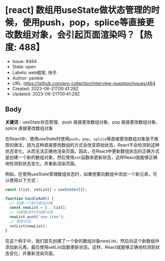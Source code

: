 # [react] 数组用useState做状态管理的时候，使用push，pop，splice等直接更改数组对象，会引起页面渲染吗？【热度: 488】

- Issue: #464
- State: open
- Labels: web框架, 快手
- Author: yanlele
- URL: https://github.com/pro-collection/interview-question/issues/464
- Created: 2023-06-21T00:41:28Z
- Updated: 2023-06-21T00:41:28Z

## Body

**关键词**：useState状态管理、push 直接更改数组对象、pop 直接更改数组对象、splice 直接更改数组对象

在React中，使用useState时使用`push`，`pop`，`splice`等直接更改数组对象是不推荐的做法，因为这种直接更改数组的方式会改变原始状态，React不会检测到这种状态变化，从而无法正确地渲染页面。因此，在React中更新数组状态的正确方式是创建一个新的数组对象，然后使用`set`函数来更新状态，这样React就能够正确地检测到状态变化，并重新渲染页面。

例如，在使用useState管理数组状态时，如果想要向数组中添加一个新元素，可以使用以下方式：

```javascript
const [list, setList] = useState([]);

function handleAdd() {
  // 创建一个新的数组对象
  const newList = [...list];
  // 向新数组中添加新元素
  newList.push('new item');
  // 更新状态
  setList(newList);
}
```

在这个例子中，我们首先创建了一个新的数组对象newList，然后向这个新数组中添加新元素，最后使用setList函数更新状态。这样，React就能够正确地检测到状态变化，并重新渲染页面。

